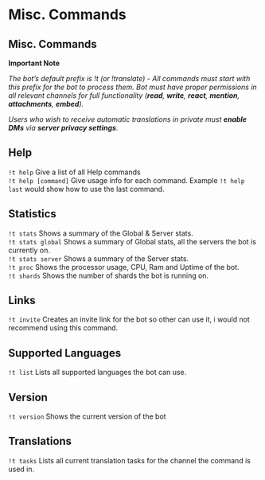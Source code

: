 # Misc. Commands

## Misc. Commands <a id="page-title"></a>

**Important Note**

_The bot’s default prefix is !t \(or !translate\) - All commands must start with this prefix for the bot to process them. Bot must have proper permissions in all relevant channels for full functionality \(**read**, **write**, **react**, **mention**, **attachments**, **embed**\)._

_Users who wish to receive automatic translations in private must **enable DMs** via **server privacy settings**._

## Help <a id="help"></a>

`!t help` Give a list of all Help commands  
 `!t help [command]` Give usage info for each command. Example `!t help last` would show how to use the last command.

## Statistics <a id="statistics"></a>

`!t stats` Shows a summary of the Global & Server stats.  
 `!t stats global` Shows a summary of Global stats, all the servers the bot is currently on.  
 `!t stats server` Shows a summary of the Server stats.  
 `!t proc` Shows the processor usage, CPU, Ram and Uptime of the bot.  
 `!t shards` Shows the number of shards the bot is running on.

## Links <a id="links"></a>

`!t invite` Creates an invite link for the bot so other can use it, i would not recommend using this command.

## Supported Languages <a id="supported-languages"></a>

`!t list` Lists all supported languages the bot can use.

## Version <a id="version"></a>

`!t version` Shows the current version of the bot

## Translations <a id="translations"></a>

`!t tasks` Lists all current translation tasks for the channel the command is used in.

